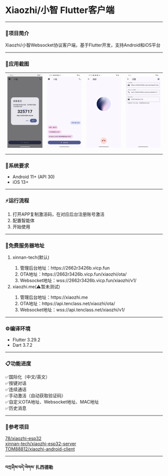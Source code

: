 # Xiaozhi/小智 Flutter客户端
***
### 🐣项目简介
Xiaozhi/小智Websocket协议客户端，基于Flutter开发，支持Android和iOS平台
***
### 📱应用截图
|   ![截图_1](docs/image/Screenshot_1.png)   | ![截图_2](docs/image/Screenshot_2.png) | ![截图_3](docs/image/Screenshot_3.png) | ![截图_4](docs/image/Screenshot_4.png) |
|  ----  |--------------------------------------|--------------------------------------|--------------------------------------|
***
### 📲系统要求
- Android 11+ (API 30)
- iOS 13+
***
### ⚡️运行流程
1. 打开APP复制激活码，在对应后台注册账号激活
2. 配置智能体
3. 开始使用
***
### 🛜免费服务器地址
<ol>
<li>xinnan-tech(默认)</li>
<ol>
<li>管理后台地址：https://2662r3426b.vicp.fun</li>
<li>OTA地址：https://2662r3426b.vicp.fun/xiaozhi/ota/</li>
<li>Websocket地址：wss://2662r3426b.vicp.fun/xiaozhi/v1/</li>
</ol>
<li>xiaozhi.me(⚠️暂未测试)</li>
<ol>
<li>管理后台地址：https://xiaozhi.me</li>
<li>OTA地址：https://api.tenclass.net/xiaozhi/ota/</li>
<li>Websocket地址：wss://api.tenclass.net/xiaozhi/v1/</li>
</ol>
</ol>

***
### ⚙️编译环境
- Flutter 3.29.2
- Dart 3.7.2
***
### 📋功能进度
✅国际化（中文/英文）
<br/>
✅按键对话
<br/>
✅连续通话
<br/>
✅手动激活（自动获取验证码）
<br/>
✅自定义OTA地址、Websocket地址、MAC地址
<br/>
✅历史消息
*** 
### 💾参考项目
[78/xiaozhi-esp32](https://github.com/78/xiaozhi-esp32)
<br/>
[xinnan-tech/xiaozhi-esp32-server](https://github.com/xinnan-tech/xiaozhi-esp32-server)
<br/>
[TOM88812/xiaozhi-android-client](https://github.com/TOM88812/xiaozhi-android-client)
***
#### བཀྲ་ཤིས་བདེ་ལེགས་ 扎西德勒
